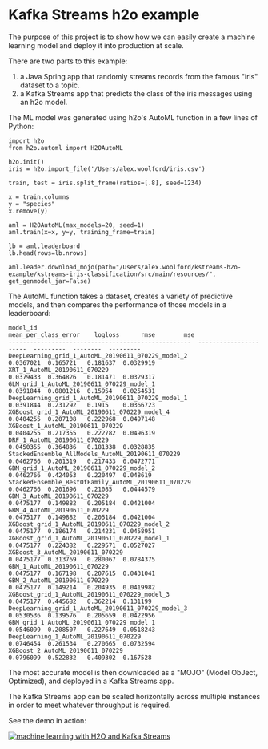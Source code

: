 # Kafka Streams h2o example

The purpose of this project is to show how we can easily create a machine learning model and deploy it into production at scale.

There are two parts to this example:
1. a Java Spring app that randomly streams records from the famous "iris" dataset to a topic.
2. a Kafka Streams app that predicts the class of the iris messages using an h2o model.

The ML model was generated using h2o's AutoML function in a few lines of Python:

    import h2o
    from h2o.automl import H2OAutoML
    
    h2o.init()
    iris = h2o.import_file('/Users/alex.woolford/iris.csv')
    
    train, test = iris.split_frame(ratios=[.8], seed=1234)
    
    x = train.columns
    y = "species"
    x.remove(y)
    
    aml = H2OAutoML(max_models=20, seed=1)
    aml.train(x=x, y=y, training_frame=train)
    
    lb = aml.leaderboard
    lb.head(rows=lb.nrows)
    
    aml.leader.download_mojo(path="/Users/alex.woolford/kstreams-h2o-example/kstreams-iris-classification/src/main/resources/", get_genmodel_jar=False)

The AutoML function takes a dataset, creates a variety of predictive models, and then compares the performance of those models in a leaderboard:

    model_id                                               mean_per_class_error    logloss      rmse        mse
    ---------------------------------------------------  ----------------------  ---------  --------  ---------
    DeepLearning_grid_1_AutoML_20190611_070229_model_2                0.0367021  0.165721   0.181637  0.0329919
    XRT_1_AutoML_20190611_070229                                      0.0379433  0.364826   0.181471  0.0329317
    GLM_grid_1_AutoML_20190611_070229_model_1                         0.0391844  0.0801216  0.15954   0.0254531
    DeepLearning_grid_1_AutoML_20190611_070229_model_1                0.0391844  0.231292   0.1915    0.0366723
    XGBoost_grid_1_AutoML_20190611_070229_model_4                     0.0404255  0.207108   0.222968  0.0497148
    XGBoost_1_AutoML_20190611_070229                                  0.0404255  0.217355   0.222782  0.0496319
    DRF_1_AutoML_20190611_070229                                      0.0450355  0.364836   0.181338  0.0328835
    StackedEnsemble_AllModels_AutoML_20190611_070229                  0.0462766  0.201319   0.217433  0.0472771
    GBM_grid_1_AutoML_20190611_070229_model_2                         0.0462766  0.424053   0.220497  0.048619
    StackedEnsemble_BestOfFamily_AutoML_20190611_070229               0.0462766  0.201696   0.21085   0.0444579
    GBM_3_AutoML_20190611_070229                                      0.0475177  0.149882   0.205184  0.0421004
    GBM_4_AutoML_20190611_070229                                      0.0475177  0.149882   0.205184  0.0421004
    XGBoost_grid_1_AutoML_20190611_070229_model_2                     0.0475177  0.186174   0.214231  0.0458951
    XGBoost_grid_1_AutoML_20190611_070229_model_1                     0.0475177  0.224382   0.229571  0.0527027
    XGBoost_3_AutoML_20190611_070229                                  0.0475177  0.313769   0.280067  0.0784375
    GBM_1_AutoML_20190611_070229                                      0.0475177  0.167198   0.207615  0.0431041
    GBM_2_AutoML_20190611_070229                                      0.0475177  0.149214   0.204935  0.0419982
    XGBoost_grid_1_AutoML_20190611_070229_model_3                     0.0475177  0.445682   0.362214  0.131199
    DeepLearning_grid_1_AutoML_20190611_070229_model_3                0.0530536  0.139576   0.205659  0.0422956
    GBM_grid_1_AutoML_20190611_070229_model_1                         0.0546099  0.208507   0.227649  0.0518243
    DeepLearning_1_AutoML_20190611_070229                             0.0746454  0.261534   0.270665  0.0732594
    XGBoost_2_AutoML_20190611_070229                                  0.0796099  0.522832   0.409302  0.167528

The most accurate model is then downloaded as a "MOJO" (Model ObJect, Optimized), and deployed in a Kafka Streams app.

The Kafka Streams app can be scaled horizontally across multiple instances in order to meet whatever throughput is required.

See the demo in action:

[![machine learning with H2O and Kafka Streams](https://img.youtube.com/vi/cJDoczm70Bw/0.jpg)](https://www.youtube.com/watch?v=cJDoczm70Bw)
